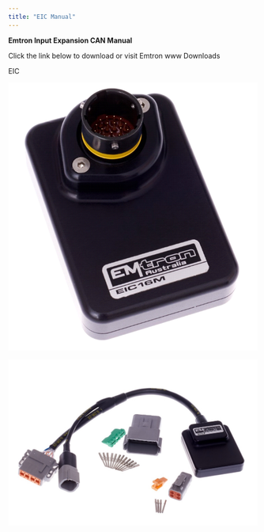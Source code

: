 ```yaml
---
title: "EIC Manual"
---
```


**Emtron Input Expansion CAN Manual**


Click the link below to download or visit Emtron www Downloads


EIC


[![Image](</img/NewItem515.png>)](<https://emtron.world/download/2028/> "target=\"\_blank\"")

[![Image](</img/NewItem512.jpg>)](<https://emtron.world/download/2028/> "target=\"\_blank\"")

